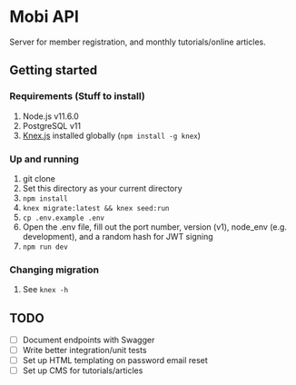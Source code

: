 # Mobi API
Server for member registration, and monthly tutorials/online articles.

## Getting started

### Requirements (Stuff to install)
1. Node.js v11.6.0
2. PostgreSQL v11
3. [Knex.js](https://knexjs.org) installed globally (`npm install -g knex`)

### Up and running
  1. git clone
  2. Set this directory as your current directory
  3. `npm install`
  4. `knex migrate:latest && knex seed:run`
  5. `cp .env.example .env`
  6.  Open the .env file, fill out the port number, version (v1), node_env (e.g. development), and a random hash for JWT signing
  7. `npm run dev`

### Changing migration
1. See `knex -h`

## TODO
- [ ] Document endpoints with Swagger
- [ ] Write better integration/unit tests
- [ ] Set up HTML templating on password email reset
- [ ] Set up CMS for tutorials/articles